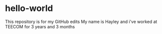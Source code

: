 # hello-world
This repository is for my GitHub edits
My name is Hayley and i've worked at TEECOM for 3 years and 3 months
